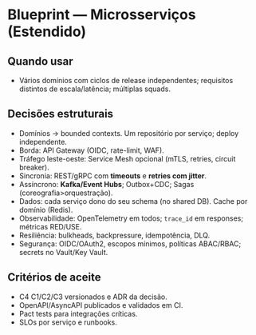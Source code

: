# Blueprint — Microsserviços (Estendido)

## Quando usar
- Vários domínios com ciclos de release independentes; requisitos distintos de escala/latência; múltiplas squads.

## Decisões estruturais
- Domínios → bounded contexts. Um repositório por serviço; deploy independente.
- Borda: API Gateway (OIDC, rate-limit, WAF).
- Tráfego leste-oeste: Service Mesh opcional (mTLS, retries, circuit breaker).
- Sincronia: REST/gRPC com **timeouts** e **retries com jitter**.
- Assíncrono: **Kafka/Event Hubs**; Outbox+CDC; Sagas (coreografia>orquestração).
- Dados: cada serviço dono do seu schema (no shared DB). Cache por domínio (Redis).
- Observabilidade: OpenTelemetry em todos; `trace_id` em responses; métricas RED/USE.
- Resiliência: bulkheads, backpressure, idempotência, DLQ.
- Segurança: OIDC/OAuth2, escopos mínimos, políticas ABAC/RBAC; secrets no Vault/Key Vault.

## Critérios de aceite
- C4 C1/C2/C3 versionados e ADR da decisão.
- OpenAPI/AsyncAPI publicados e validados em CI.
- Pact tests para integrações críticas.
- SLOs por serviço e runbooks.
